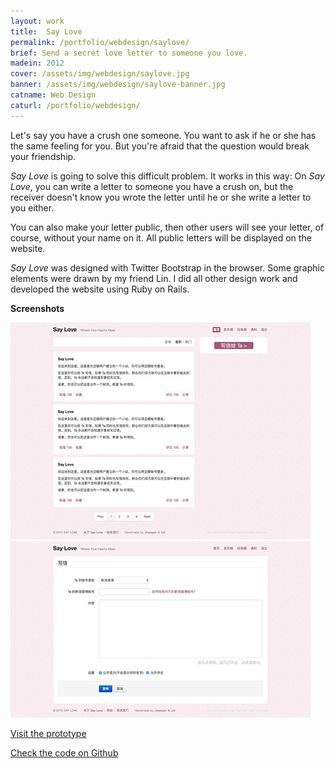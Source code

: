 ```yaml
---
layout: work
title:  Say Love
permalink: /portfolio/webdesign/saylove/
brief: Send a secret love letter to someone you love.
madein: 2012
cover: /assets/img/webdesign/saylove.jpg
banner: /assets/img/webdesign/saylove-banner.jpg
catname: Web Design
caturl: /portfolio/webdesign/
---
```


Let's say you have a crush one someone. You want to ask if he or she has the same feeling for you. But you're afraid that the question would break your friendship. 

_Say Love_ is going to solve this difficult problem. It works in this way: On _Say Love_, you can write a letter to someone you have a crush on, but the receiver doesn't know you wrote the letter until he or she write a letter to you either.

You can also make your letter public, then other users will see your letter, of course, without your name on it. All public letters will be displayed on the website.

_Say Love_ was designed with Twitter Bootstrap in the browser. Some graphic elements were drawn by my friend Lin. I did all other design work and developed the website using Ruby on Rails.

**Screenshots**
<div class="img-wrapper clearfix">

  <div class="img-container">
    <a class="content swipebox" href="/assets/img/webdesign/content/saylove-list.jpg" title="Screenshot: Homepage">
        <img src="/assets/img/webdesign/content/saylove-list-small.jpg" alt="Screenshot: Homepage">
    </a>
  </div>

  <div class="img-container">
    <a class="content swipebox" href="/assets/img/webdesign/content/saylove-write.jpg" title="Screenshot: Writing Page">
        <img src="/assets/img/webdesign/content/saylove-write-small.jpg" alt="Screenshot: Writing Page">
    </a>
  </div>

</div>

[Visit the prototype](/demo/saylove/list.html)

[Check the code on Github](https://github.com/zhuoqun/saylove)
